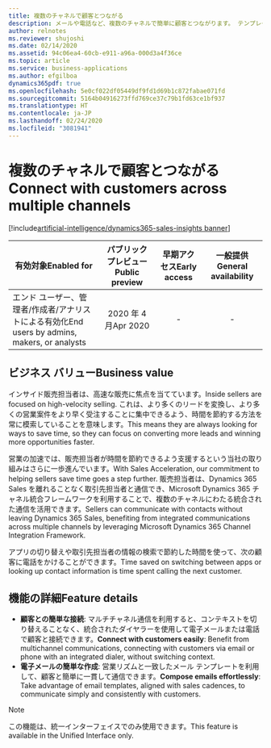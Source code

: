 ```yaml
---
title: 複数のチャネルで顧客とつながる
description: メールや電話など、複数のチャネルで簡単に顧客とつながります。 テンプレートを使用してメールを簡単に作成します。
author: relnotes
ms.reviewer: shujoshi
ms.date: 02/14/2020
ms.assetid: 94c06ea4-60cb-e911-a96a-000d3a4f36ce
ms.topic: article
ms.service: business-applications
ms.author: efgilboa
dynamics365pdf: true
ms.openlocfilehash: 5e0cf022df05449df9fd1d69b1c872fabae071fd
ms.sourcegitcommit: 5164b04916273ffd769ce37c79b1fd63ce1bf937
ms.translationtype: HT
ms.contentlocale: ja-JP
ms.lasthandoff: 02/24/2020
ms.locfileid: "3081941"
---
```

# <a name="connect-with-customers-across-multiple-channels"></a><span data-ttu-id="e2093-104">複数のチャネルで顧客とつながる</span><span class="sxs-lookup"><span data-stu-id="e2093-104">Connect with customers across multiple channels</span></span>
[!include[artificial-intelligence/dynamics365-sales-insights banner](../includes/artificial-intelligence/dynamics365-sales-insights.md)]

| <span data-ttu-id="e2093-105">有効対象</span><span class="sxs-lookup"><span data-stu-id="e2093-105">Enabled for</span></span>    |  <span data-ttu-id="e2093-106">パブリック プレビュー</span><span class="sxs-lookup"><span data-stu-id="e2093-106">Public preview</span></span> | <span data-ttu-id="e2093-107">早期アクセス</span><span class="sxs-lookup"><span data-stu-id="e2093-107">Early access</span></span> | <span data-ttu-id="e2093-108">一般提供</span><span class="sxs-lookup"><span data-stu-id="e2093-108">General availability</span></span> | 
| ---------- | :----------: |:----------: |:----------: |
|<span data-ttu-id="e2093-109">エンド ユーザー、管理者/作成者/アナリストによる有効化</span><span class="sxs-lookup"><span data-stu-id="e2093-109">End users by admins, makers, or analysts</span></span>|<span data-ttu-id="e2093-110">2020 年 4 月</span><span class="sxs-lookup"><span data-stu-id="e2093-110">Apr 2020</span></span>|-| -|


## <a name="business-value"></a><span data-ttu-id="e2093-111">ビジネス バリュー</span><span class="sxs-lookup"><span data-stu-id="e2093-111">Business value</span></span>
<!-- bv start -->
<span data-ttu-id="e2093-112">インサイド販売担当者は、高速な販売に焦点を当てています。</span><span class="sxs-lookup"><span data-stu-id="e2093-112">Inside sellers are focused on high-velocity selling.</span></span> <span data-ttu-id="e2093-113">これは、より多くのリードを変換し、より多くの営業案件をより早く受注することに集中できるよう、時間を節約する方法を常に模索していることを意味します。</span><span class="sxs-lookup"><span data-stu-id="e2093-113">This means they are always looking for ways to save time, so they can focus on converting more leads and winning more opportunities faster.</span></span>

<span data-ttu-id="e2093-114">営業の加速では、販売担当者が時間を節約できるよう支援するという当社の取り組みはさらに一歩進んでいます。</span><span class="sxs-lookup"><span data-stu-id="e2093-114">With Sales Acceleration, our commitment to helping sellers save time goes a step further.</span></span> <span data-ttu-id="e2093-115">販売担当者は、Dynamics 365 Sales を離れることなく取引先担当者と通信でき、Microsoft Dynamics 365 チャネル統合フレームワークを利用することで、複数のチャネルにわたる統合された通信を活用できます。</span><span class="sxs-lookup"><span data-stu-id="e2093-115">Sellers can communicate with contacts without leaving Dynamics 365 Sales, benefiting from integrated communications across multiple channels by leveraging Microsoft Dynamics 365 Channel Integration Framework.</span></span>

<span data-ttu-id="e2093-116">アプリの切り替えや取引先担当者の情報の検索で節約した時間を使って、次の顧客に電話をかけることができます。</span><span class="sxs-lookup"><span data-stu-id="e2093-116">Time saved on switching between apps or looking up contact information is time spent calling the next customer.</span></span> 
<!-- bv end -->



## <a name="feature-details"></a><span data-ttu-id="e2093-117">機能の詳細</span><span class="sxs-lookup"><span data-stu-id="e2093-117">Feature details</span></span>
<!--feature detail start -->
- <span data-ttu-id="e2093-118">**顧客との簡単な接続**: マルチチャネル通信を利用すると、コンテキストを切り替えることなく、統合されたダイヤラーを使用して電子メールまたは電話で顧客と接続できます。</span><span class="sxs-lookup"><span data-stu-id="e2093-118">**Connect with customers easily**: Benefit from multichannel communications, connecting with customers via email or phone with an integrated dialer, without switching context.</span></span>
- <span data-ttu-id="e2093-119">**電子メールの簡単な作成**: 営業リズムと一致したメール テンプレートを利用して、顧客と簡単に一貫して通信できます。</span><span class="sxs-lookup"><span data-stu-id="e2093-119">**Compose emails effortlessly**: Take advantage of email templates, aligned with sales cadences, to communicate simply and consistently with customers.</span></span>
<!--feature detail end -->

<!--
![Email channel](media/contextualemail01.png "Email channel") -->
<!-- Picture 1 -->

<!--
![Phone channel](media/softphone01.png "Phone channel") -->
<!-- Picture 2 -->

> [!NOTE]
> <span data-ttu-id="e2093-120">この機能は、統一インターフェイスでのみ使用できます。</span><span class="sxs-lookup"><span data-stu-id="e2093-120">This feature is available in the Unified Interface only.</span></span>






